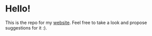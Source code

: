 # Hello! 

This is the repo for my [website](http://www.arabelle.ca). Feel free to take a look and propose suggestions for it :).
